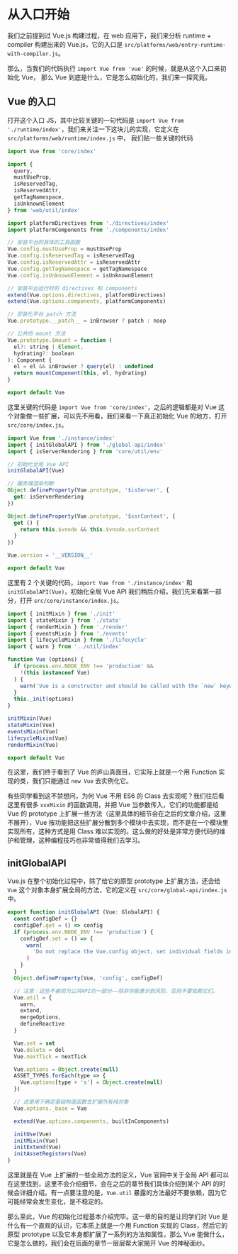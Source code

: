 # 从入口开始

我们之前提到过 Vue.js 构建过程，在 web 应用下，我们来分析 runtime + compiler 构建出来的 Vue.js，它的入口是 `src/platforms/web/entry-runtime-with-compiler.js`。

那么，当我们的代码执行 `import Vue from 'vue'` 的时候，就是从这个入口来初始化 Vue，
那么 Vue 到底是什么，它是怎么初始化的，我们来一探究竟。

## Vue 的入口

打开这个入口 JS，其中比较关键的一句代码是 `import Vue from './runtime/index'`，我们来关注一下这块儿的实现，它定义在 `src/platforms/web/runtime/index.js` 中，
我们贴一些关键的代码

```js
import Vue from 'core/index'

import {
  query,
  mustUseProp,
  isReservedTag,
  isReservedAttr,
  getTagNamespace,
  isUnknownElement
} from 'web/util/index'

import platformDirectives from './directives/index'
import platformComponents from './components/index'

// 安装平台的具体的工具函数
Vue.config.mustUseProp = mustUseProp
Vue.config.isReservedTag = isReservedTag
Vue.config.isReservedAttr = isReservedAttr
Vue.config.getTagNamespace = getTagNamespace
Vue.config.isUnknownElement = isUnknownElement

// 安装平台运行时的 directives 和 components
extend(Vue.options.directives, platformDirectives)
extend(Vue.options.components, platformComponents)

// 安装化平台 patch 方法
Vue.prototype.__patch__ = inBrowser ? patch : noop

// 公共的 mount 方法
Vue.prototype.$mount = function (
  el?: string | Element,
  hydrating?: boolean
): Component {
  el = el && inBrowser ? query(el) : undefined
  return mountComponent(this, el, hydrating)
}

export default Vue
```
这里关键的代码是 `import Vue from 'core/index'`，之后的逻辑都是对 Vue 这个对象做一些扩展，可以先不用看，我们来看一下真正初始化 Vue 的地方，打开 `src/core/index.js`。

```js
import Vue from './instance/index'
import { initGlobalAPI } from './global-api/index'
import { isServerRendering } from 'core/util/env'

// 初始化全局 Vue API
initGlobalAPI(Vue)

// 服务端渲染判断
Object.defineProperty(Vue.prototype, '$isServer', {
  get: isServerRendering
})

Object.defineProperty(Vue.prototype, '$ssrContext', {
  get () {
    return this.$vnode && this.$vnode.ssrContext
  }
})

Vue.version = '__VERSION__'

export default Vue
```

这里有 2 个关键的代码，`import Vue from './instance/index'` 和 `initGlobalAPI(Vue)`，初始化全局 Vue API 我们稍后介绍，我们先来看第一部分，打开 `src/core/instance/index.js`。

```js
import { initMixin } from './init'
import { stateMixin } from './state'
import { renderMixin } from './render'
import { eventsMixin } from './events'
import { lifecycleMixin } from './lifecycle'
import { warn } from '../util/index'

function Vue (options) {
  if (process.env.NODE_ENV !== 'production' &&
    !(this instanceof Vue)
  ) {
    warn('Vue is a constructor and should be called with the `new` keyword')
  }
  this._init(options)
}

initMixin(Vue)
stateMixin(Vue)
eventsMixin(Vue)
lifecycleMixin(Vue)
renderMixin(Vue)

export default Vue
```
在这里，我们终于看到了 Vue 的庐山真面目，它实际上就是一个用 Function 实现的类，我们只能通过 `new Vue` 去实例化它。

有些同学看到这不禁想问，为何 Vue 不用 ES6 的 Class 去实现呢？我们往后看这里有很多 ```xxxMixin``` 的函数调用，并把 Vue 当参数传入，它们的功能都是给 Vue 的 prototype 上扩展一些方法（这里具体的细节会在之后的文章介绍，这里不展开），Vue 按功能把这些扩展分散到多个模块中去实现，而不是在一个模块里实现所有，这种方式是用 Class 难以实现的。这么做的好处是非常方便代码的维护和管理，这种编程技巧也非常值得我们去学习。

## initGlobalAPI

Vue.js 在整个初始化过程中，除了给它的原型 prototype 上扩展方法，还会给 `Vue` 这个对象本身扩展全局的方法，它的定义在 `src/core/global-api/index.js` 中。

```js
export function initGlobalAPI (Vue: GlobalAPI) {
  const configDef = {}
  configDef.get = () => config
  if (process.env.NODE_ENV !== 'production') {
    configDef.set = () => {
      warn(
        'Do not replace the Vue.config object, set individual fields instead.'
      )
    }
  }
  Object.defineProperty(Vue, 'config', configDef)

  // 注意：这些不被视为公共API的一部分——除非你能意识到风险，否则不要依赖它们。
  Vue.util = {
    warn,
    extend,
    mergeOptions,
    defineReactive
  }

  Vue.set = set
  Vue.delete = del
  Vue.nextTick = nextTick

  Vue.options = Object.create(null)
  ASSET_TYPES.forEach(type => {
    Vue.options[type + 's'] = Object.create(null)
  })

  // 这是用于确定基础构造函数去扩展所有纯对象
  Vue.options._base = Vue

  extend(Vue.options.components, builtInComponents)

  initUse(Vue)
  initMixin(Vue)
  initExtend(Vue)
  initAssetRegisters(Vue)
}
```
这里就是在 Vue 上扩展的一些全局方法的定义，Vue 官网中关于全局 API 都可以在这里找到，这里不会介绍细节，会在之后的章节我们具体介绍到某个 API 的时候会详细介绍。有一点要注意的是，`Vue.util` 暴露的方法最好不要依赖，因为它可能经常会发生变化，是不稳定的。

那么至此，Vue 的初始化过程基本介绍完毕。这一章的目的是让同学们对 Vue 是什么有一个直观的认识，它本质上就是一个用 Function 实现的 Class，然后它的原型 prototype 以及它本身都扩展了一系列的方法和属性，那么 Vue 能做什么，它是怎么做的，我们会在后面的章节一层层帮大家揭开 Vue 的神秘面纱。
